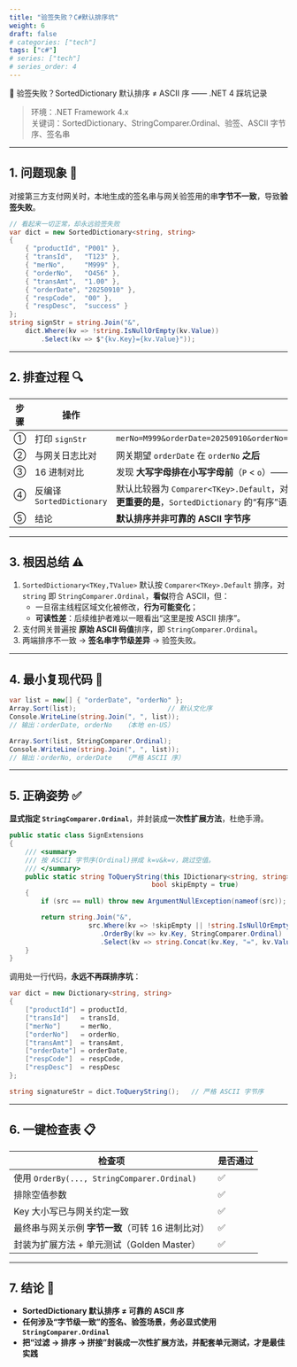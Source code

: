 ```yaml
---
title: "验签失败？C#默认排序坑"
weight: 6
draft: false
# categories: ["tech"]
tags: ["c#"]
# series: ["tech"]
# series_order: 4
---
```


🔐 验签失败？SortedDictionary 默认排序 ≠ ASCII 序 —— .NET 4 踩坑记录

> 环境：.NET Framework 4.x  
> 关键词：SortedDictionary、StringComparer.Ordinal、验签、ASCII 字节序、签名串

---

## 1. 问题现象 🚨

对接第三方支付网关时，本地生成的签名串与网关验签用的串**字节不一致**，导致**验签失败**。

```csharp
// 看起来一切正常，却永远验签失败
var dict = new SortedDictionary<string, string>
{
    { "productId", "P001" },
    { "transId",   "T123" },
    { "merNo",     "M999" },
    { "orderNo",   "O456" },
    { "transAmt",  "1.00" },
    { "orderDate", "20250910" },
    { "respCode",  "00" },
    { "respDesc",  "success" }
};
string signStr = string.Join("&",
    dict.Where(kv => !string.IsNullOrEmpty(kv.Value))
        .Select(kv => $"{kv.Key}={kv.Value}"));
```

---

## 2. 排查过程 🔍

| 步骤 | 操作 | 结果 |
|---|---|---|
| ① | 打印 `signStr` | `merNo=M999&orderDate=20250910&orderNo=O456&productId=P001&respCode=00&respDesc=success&transAmt=1.00&transId=T123` |
| ② | 与网关日志比对 | 网关期望 `orderDate` 在 `orderNo` **之后** |
| ③ | 16 进制对比 | 发现 **大写字母排在小写字母前**（`P` < `o`）—— 典型的 **ASCII 码序** |
| ④ | 反编译 `SortedDictionary` | 默认比较器为 `Comparer<TKey>.Default`，对 `string` 即 `StringComparer.Ordinal`，**但**服务器若切换区域（如 tr-TR）会表现不同；**更重要的是**，`SortedDictionary` 的“有序”语义≠**显式 Ordinal 排序** |
| ⑤ | 结论 | **默认排序并非可靠的 ASCII 字节序** |

---

## 3. 根因总结 ⚠️

1. `SortedDictionary<TKey,TValue>` 默认按 `Comparer<TKey>.Default` 排序，对 `string` 即 `StringComparer.Ordinal`，**看似**符合 ASCII，但：
   - 一旦宿主线程区域文化被修改，**行为可能变化**；
   - **可读性差**：后续维护者难以一眼看出“这里是按 ASCII 排序”。
2. 支付网关普遍按 **原始 ASCII 码值**排序，即 `StringComparer.Ordinal`。
3. 两端排序不一致 → **签名串字节级差异** → 验签失败。

---

## 4. 最小复现代码 🧪

```csharp
var list = new[] { "orderDate", "orderNo" };
Array.Sort(list);                       // 默认文化序
Console.WriteLine(string.Join(", ", list));
// 输出：orderDate, orderNo   （本地 en-US）

Array.Sort(list, StringComparer.Ordinal);
Console.WriteLine(string.Join(", ", list));
// 输出：orderNo, orderDate   （严格 ASCII 序）
```

---

## 5. 正确姿势 ✅

**显式指定 `StringComparer.Ordinal`**，并封装成**一次性扩展方法**，杜绝手滑。

```csharp
public static class SignExtensions
{
    /// <summary>
    /// 按 ASCII 字节序(Ordinal)拼成 k=v&k=v，跳过空值。
    /// </summary>
    public static string ToQueryString(this IDictionary<string, string> src,
                                    bool skipEmpty = true)
    {
        if (src == null) throw new ArgumentNullException(nameof(src));

        return string.Join("&",
                    src.Where(kv => !skipEmpty || !string.IsNullOrEmpty(kv.Value))
                       .OrderBy(kv => kv.Key, StringComparer.Ordinal)
                       .Select(kv => string.Concat(kv.Key, "=", kv.Value)));
    }
}
```

调用处一行代码，**永远不再踩排序坑**：

```csharp
var dict = new Dictionary<string, string>
{
    ["productId"] = productId,
    ["transId"]   = transId,
    ["merNo"]     = merNo,
    ["orderNo"]   = orderNo,
    ["transAmt"]  = transAmt,
    ["orderDate"] = orderDate,
    ["respCode"]  = respCode,
    ["respDesc"]  = respDesc
};

string signatureStr = dict.ToQueryString();   // 严格 ASCII 字节序
```

---

## 6. 一键检查表 📋

| 检查项 | 是否通过 |
|---|---|
| 使用 `OrderBy(..., StringComparer.Ordinal)` | ✅ |
| 排除空值参数 | ✅ |
| Key 大小写已与网关约定一致 | ✅ |
| 最终串与网关示例 **字节一致**（可转 16 进制比对） | ✅ |
| 封装为扩展方法 + 单元测试（Golden Master） | ✅ |

---

## 7. 结论 🎯

- **SortedDictionary 默认排序 ≠ 可靠的 ASCII 序**  
- **任何涉及“字节级一致”的签名、验签场景，务必显式使用 `StringComparer.Ordinal`**  
- **把“过滤 → 排序 → 拼接”封装成一次性扩展方法，并配套单元测试，才是最佳实践**